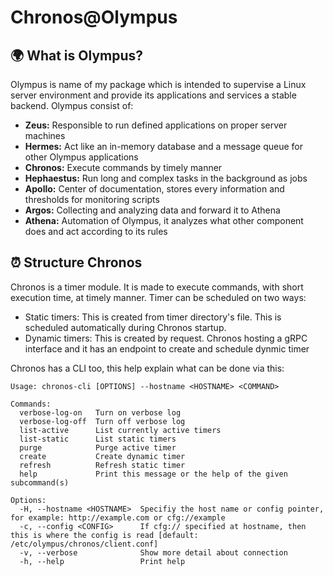 # Chronos@Olympus

## :earth_africa: What is Olympus?

Olympus is name of my package which is intended to supervise a Linux server environment and provide its applications and services a stable backend. Olympus consist of:
- **Zeus:** Responsible to run defined applications on proper server machines
- **Hermes:** Act like an in-memory database and a message queue for other Olympus applications
- **Chronos:** Execute commands by timely manner
- **Hephaestus:** Run long and complex tasks in the background as jobs
- **Apollo:** Center of documentation, stores every information and thresholds for monitoring scripts
- **Argos:** Collecting and analyzing data and forward it to Athena
- **Athena:** Automation of Olympus, it analyzes what other component does and act according to its rules

## :alarm_clock: Structure Chronos

Chronos is a timer module. It is made to execute commands, with short execution time, at timely manner.
Timer can be scheduled on two ways:
- Static timers: This is created from timer directory's file. This is scheduled automatically during Chronos startup.
- Dynamic timers: This is created by request. Chronos hosting a gRPC interface and it has an endpoint to create and schedule dynmic timer

Chronos has a CLI too, this help explain what can be done via this:
```
Usage: chronos-cli [OPTIONS] --hostname <HOSTNAME> <COMMAND>

Commands:
  verbose-log-on   Turn on verbose log
  verbose-log-off  Turn off verbose log
  list-active      List currently active timers
  list-static      List static timers
  purge            Purge active timer
  create           Create dynamic timer
  refresh          Refresh static timer
  help             Print this message or the help of the given subcommand(s)

Options:
  -H, --hostname <HOSTNAME>  Specifiy the host name or config pointer, for example: http://example.com or cfg://example
  -c, --config <CONFIG>      If cfg:// specified at hostname, then this is where the config is read [default: /etc/olympus/chronos/client.conf]
  -v, --verbose              Show more detail about connection
  -h, --help                 Print help
```